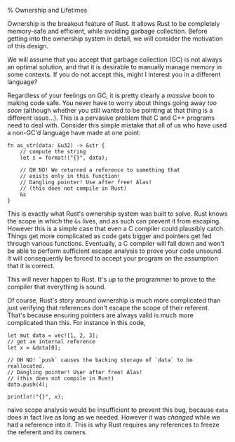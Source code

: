 % Ownership and Lifetimes

Ownership is the breakout feature of Rust. It allows Rust to be completely
memory-safe and efficient, while avoiding garbage collection. Before getting
into the ownership system in detail, we will consider the motivation of this
design.

We will assume that you accept that garbage collection (GC) is not always an
optimal solution, and that it is desirable to manually manage memory in some
contexts. If you do not accept this, might I interest you in a different
language?

Regardless of your feelings on GC, it is pretty clearly a *massive* boon to
making code safe. You never have to worry about things going away *too soon*
(although whether you still wanted to be pointing at that thing is a different
issue...). This is a pervasive problem that C and C++ programs need to deal
with. Consider this simple mistake that all of us who have used a non-GC'd
language have made at one point:

```rust,ignore
fn as_str(data: &u32) -> &str {
    // compute the string
    let s = format!("{}", data);

    // OH NO! We returned a reference to something that
    // exists only in this function!
    // Dangling pointer! Use after free! Alas!
    // (this does not compile in Rust)
    &s
}
```

This is exactly what Rust's ownership system was built to solve.
Rust knows the scope in which the `&s` lives, and as such can prevent it from
escaping. However this is a simple case that even a C compiler could plausibly
catch. Things get more complicated as code gets bigger and pointers get fed through
various functions. Eventually, a C compiler will fall down and won't be able to
perform sufficient escape analysis to prove your code unsound. It will consequently
be forced to accept your program on the assumption that it is correct.

This will never happen to Rust. It's up to the programmer to prove to the
compiler that everything is sound.

Of course, Rust's story around ownership is much more complicated than just
verifying that references don't escape the scope of their referent. That's
because ensuring pointers are always valid is much more complicated than this.
For instance in this code,

```rust,ignore
let mut data = vec![1, 2, 3];
// get an internal reference
let x = &data[0];

// OH NO! `push` causes the backing storage of `data` to be reallocated.
// Dangling pointer! User after free! Alas!
// (this does not compile in Rust)
data.push(4);

println!("{}", x);
```

naive scope analysis would be insufficient to prevent this bug, because `data`
does in fact live as long as we needed. However it was *changed* while we had
a reference into it. This is why Rust requires any references to freeze the
referent and its owners.


